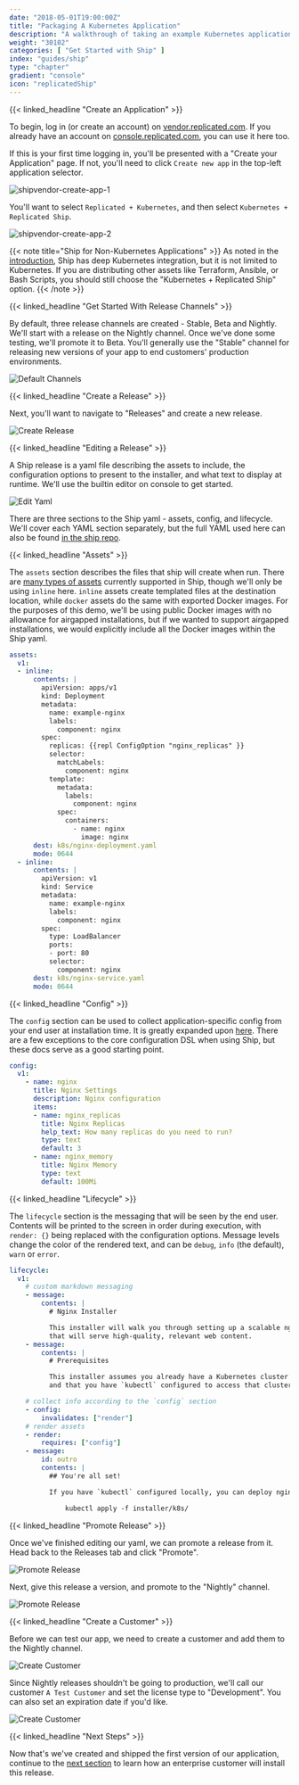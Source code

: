 ```yaml
---
date: "2018-05-01T19:00:00Z"
title: "Packaging A Kubernetes Application"
description: "A walkthrough of taking an example Kubernetes application and packaging it in Replicated Ship"
weight: "30102"
categories: [ "Get Started with Ship" ]
index: "guides/ship"
type: "chapter"
gradient: "console"
icon: "replicatedShip"
---
```


{{< linked_headline "Create an Application" >}}

To begin, log in (or create an account) on [vendor.replicated.com](https://vendor.replicated.com). If you already have an account on [console.replicated.com](https://console.replicated.com), you can use it here too. 

If this is your first time logging in, you'll be presented with a "Create your Application" page. If not, you'll need to click `Create new app` in the top-left application selector.

![shipvendor-create-app-1](/images/guides/ship/create-app-1.png)

You'll want to select `Replicated + Kubernetes`, and then select `Kubernetes + Replicated Ship`.

![shipvendor-create-app-2](/images/guides/ship/create-app-2.png)

{{< note title="Ship for Non-Kubernetes Applications" >}}
As noted in the [introduction](../introduction), Ship has deep Kubernetes integration, but it is not 
limited to Kubernetes. If you are distributing other assets like Terraform, Ansible, or Bash Scripts,
you should still choose the "Kubernetes + Replicated Ship" option.
{{< /note >}}

{{< linked_headline "Get Started With Release Channels" >}}

By default, three release channels are created - Stable, Beta and Nightly. We'll start with a release on the Nightly channel. Once we've done some testing, we'll promote it to Beta. You'll generally use the "Stable" channel for releasing new versions of your app to end customers' production environments. 

![Default Channels](/images/guides/ship/default-channels.png)

{{< linked_headline "Create a Release" >}}

Next, you'll want to navigate to "Releases" and create a new release.

![Create Release](/images/guides/ship/create-release-vw.png)


{{< linked_headline "Editing a Release" >}}

A Ship release is a yaml file describing the assets to include, the configuration options to present to the installer, and what text to display at runtime. We'll use the builtin editor on console to get started.

![Edit Yaml](/images/guides/ship/edit-release-vw.png)

There are three sections to the Ship yaml - assets, config, and lifecycle. We'll cover each YAML section separately, but the full YAML used here can also be found [in the ship repo](https://github.com/replicatedhq/ship/blob/nginx-example/fixtures/just-nginx/ship.yaml). 

{{< linked_headline "Assets" >}}

  The `assets` section describes the files that ship will create when run. There are [many types of assets](/api/ship-assets/assets) currently supported in Ship, though we'll only be using `inline` here. `inline` assets create templated files at the destination location, while `docker` assets do the same with exported Docker images. For the purposes of this demo, we'll be using public Docker images with no allowance for airgapped installations, but if we wanted to support airgapped installations, we would explicitly include all the Docker images within the Ship yaml.

```yaml
assets:
  v1:
  - inline:
      contents: |
        apiVersion: apps/v1
        kind: Deployment
        metadata:
          name: example-nginx
          labels:
            component: nginx
        spec:
          replicas: {{repl ConfigOption "nginx_replicas" }}
          selector:
            matchLabels:
              component: nginx
          template:
            metadata:
              labels:
                component: nginx
            spec:
              containers:
                - name: nginx
                  image: nginx
      dest: k8s/nginx-deployment.yaml
      mode: 0644
  - inline:
      contents: |
        apiVersion: v1
        kind: Service
        metadata:
          name: example-nginx
          labels:
            component: nginx
        spec:
          type: LoadBalancer
          ports:
          - port: 80
          selector:
            component: nginx
      dest: k8s/nginx-service.yaml
      mode: 0644
```

  

{{< linked_headline "Config" >}}

The `config` section can be used to collect application-specific config from your end user at installation time. It is greatly expanded upon [here](/docs/config-screen/config-yaml/). There are a few exceptions to the core configuration DSL when using Ship, but these docs serve as a good starting point.

```yaml
config:
  v1:
    - name: nginx
      title: Nginx Settings
      description: Nginx configuration
      items:
      - name: nginx_replicas
        title: Nginx Replicas
        help_text: How many replicas do you need to run?
        type: text
        default: 3
      - name: nginx_memory
        title: Nginx Memory
        type: text
        default: 100Mi
```


{{< linked_headline "Lifecycle" >}}

  The `lifecycle` section is the messaging that will be seen by the end user. Contents will be printed to the screen in order during execution, with `render: {}` being replaced with the configuration options. Message levels change the color of the rendered text, and can be `debug`, `info` (the default), `warn` or `error`.

```yaml
lifecycle:
  v1:
    # custom markdown messaging 
    - message:
        contents: |
          # Nginx Installer

          This installer will walk you through setting up a scalable nginx pool 
          that will serve high-quality, relevant web content.
    - message:
        contents: |
          # Prerequisites

          This installer assumes you already have a Kubernetes cluster up and running,
          and that you have `kubectl` configured to access that cluster.

    # collect info according to the `config` section
    - config:
        invalidates: ["render"]
    # render assets
    - render:
        requires: ["config"]
    - message:
        id: outro
        contents: |
          ## You're all set!

          If you have `kubectl` configured locally, you can deploy nginx by running

              kubectl apply -f installer/k8s/
```

{{< linked_headline "Promote Release" >}}

Once we've finished editing our yaml, we can promote a release from it. Head back to the Releases tab and click "Promote".

![Promote Release](/images/guides/ship/promote-release-1.png)

Next, give this release a version, and promote to the "Nightly" channel.

![Promote Release](/images/guides/ship/promote-release-2.png)

{{< linked_headline "Create a Customer" >}}

Before we can test our app, we need to create a customer and add them to the Nightly channel. 

![Create Customer](/images/guides/ship/create-customer-1.png)

Since Nightly releases shouldn't be going to production, we'll call our customer `A Test Customer` and set the license type to "Development". You can also set an expiration date if you'd like.

![Create Customer](/images/guides/ship/create-customer-2.png)


{{< linked_headline "Next Steps" >}}

Now that's we've created and shipped the first version of our application, continue to the [next section](../installing) to learn how an enterprise customer will install this release.
